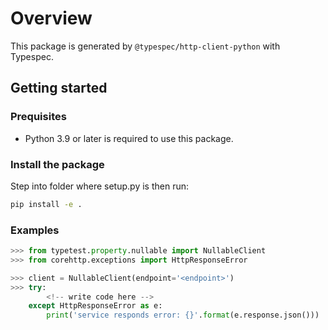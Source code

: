 # Overview

This package is generated by `@typespec/http-client-python` with Typespec.

## Getting started

### Prequisites

- Python 3.9 or later is required to use this package.

### Install the package

Step into folder where setup.py is then run:

```bash
pip install -e .
```

### Examples

```python
>>> from typetest.property.nullable import NullableClient
>>> from corehttp.exceptions import HttpResponseError

>>> client = NullableClient(endpoint='<endpoint>')
>>> try:
        <!-- write code here -->
    except HttpResponseError as e:
        print('service responds error: {}'.format(e.response.json()))
```
